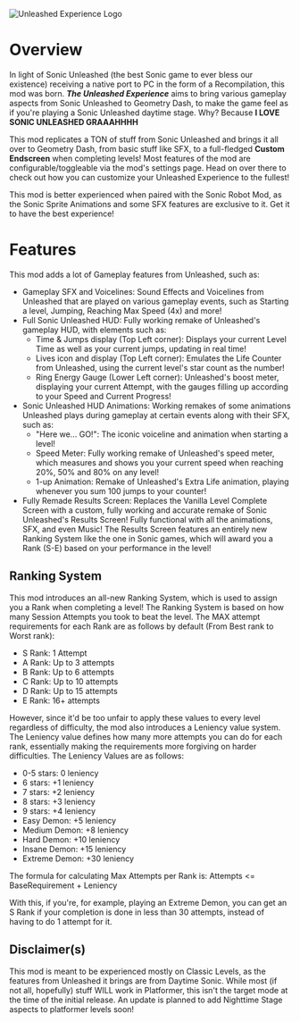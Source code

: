 ![Unleashed Experience Logo](saritahhh.unleashed_experience/modHeader.png?scale=1)

# Overview
In light of Sonic Unleashed (the best Sonic game to ever bless our existence) receiving a native port to PC in the form of a Recompilation, this mod was born. 
***The Unleashed Experience*** aims to bring various gameplay aspects from Sonic Unleashed to Geometry Dash, to make the game feel as if you're playing a Sonic Unleashed daytime stage.
Why? Because **I LOVE SONIC UNLEASHED GRAAAHHHH**

This mod replicates a TON of stuff from Sonic Unleashed and brings it all over to Geometry Dash, from basic stuff like SFX, to a full-fledged **Custom Endscreen** when completing levels!
Most features of the mod are configurable/toggleable via the mod's settings page. Head on over there to check out how you can customize your Unleashed Experience to the fullest!

This mod is better experienced when paired with the Sonic Robot Mod, as the Sonic Sprite Animations and some SFX features are exclusive to it. Get it to have the best experience!

# Features
This mod adds a lot of Gameplay features from Unleashed, such as:

- Gameplay SFX and Voicelines: Sound Effects and Voicelines from Unleashed that are played on various gameplay events, such as Starting a level, Jumping, Reaching Max Speed (4x) and more!
- Full Sonic Unleashed HUD: Fully working remake of Unleashed's gameplay HUD, with elements such as:
    - Time & Jumps display (Top Left corner): Displays your current Level Time as well as your current jumps, updating in real time!
    - Lives icon and display (Top Left corner): Emulates the Life Counter from Unleashed, using the current level's star count as the number!
    - Ring Energy Gauge (Lower Left corner): Unleashed's boost meter, displaying your current Attempt, with the gauges filling up according to your Speed and Current Progress!
- Sonic Unleashed HUD Animations: Working remakes of some animations Unleashed plays during gameplay at certain events along with their SFX, such as:
    - "Here we... GO!": The iconic voiceline and animation when starting a level!
    - Speed Meter: Fully working remake of Unleashed's speed meter, which measures and shows you your current speed when reaching 20%, 50% and 80% on any level!
    - 1-up Animation: Remake of Unleashed's Extra Life animation, playing whenever you sum 100 jumps to your counter!
- Fully Remade Results Screen: Replaces the Vanilla Level Complete Screen with a custom, fully working and accurate remake of Sonic Unleashed's Results Screen! Fully functional with all the animations, SFX, and even Music! The Results Screen features an entirely new Ranking System like the one in Sonic games, which will award you a Rank (S-E) based on your performance in the level!

## Ranking System
This mod introduces an all-new Ranking System, which is used to assign you a Rank when completing a level! The Ranking System is based on how many Session Attempts you took to beat the level. The MAX attempt requirements for each Rank are as follows by default (From Best rank to Worst rank):

- S Rank: 1 Attempt
- A Rank: Up to 3 attempts
- B Rank: Up to 6 attempts
- C Rank: Up to 10 attempts
- D Rank: Up to 15 attempts
- E Rank: 16+ attempts

However, since it'd be too unfair to apply these values to every level regardless of difficulty, the mod also introduces a Leniency value system. The Leniency value defines how many more attempts you can do for each rank, essentially making the requirements more forgiving on harder difficulties. The Leniency Values are as follows:

- 0-5 stars: 0 leniency
- 6 stars: +1 leniency
- 7 stars: +2 leniency
- 8 stars: +3 leniency
- 9 stars: +4 leniency
- Easy Demon: +5 leniency
- Medium Demon: +8 leniency
- Hard Demon: +10 leniency
- Insane Demon: +15 leniency
- Extreme Demon: +30 leniency

The formula for calculating Max Attempts per Rank is:
Attempts <= BaseRequirement + Leniency

With this, if you're, for example, playing an Extreme Demon, you can get an S Rank if your completion is done in less than 30 attempts, instead of having to do 1 attempt for it.

## Disclaimer(s)
This mod is meant to be experienced mostly on Classic Levels, as the features from Unleashed it brings are from Daytime Sonic. While most (if not all, hopefully) stuff WILL work in Platformer, this isn't the target mode at the time of the initial release. An update is planned to add Nighttime Stage aspects to platformer levels soon!